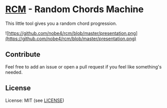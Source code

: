 # [RCM](http://nobe4.fr/rcm/) - Random Chords Machine

This little tool gives you a random chord progression.

![https://github.com/nobe4/rcm/blob/master/presentation.png](https://github.com/nobe4/rcm/blob/master/presentation.png)

## Contribute

Feel free to add an issue or open a pull request if you feel like something's needed.

## License

License: MIT (see [LICENSE](https://github.com/nobe4/rcm/blob/master/LICENSE))
